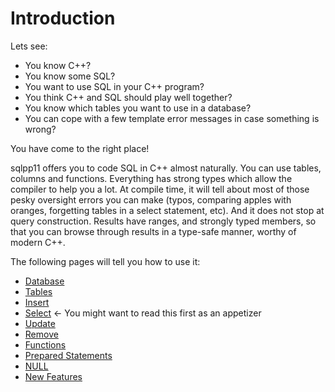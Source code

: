 # Introduction
Lets see: 
* You know C++?
* You know some SQL?
* You want to use SQL in your C++ program?
* You think C++ and SQL should play well together?
* You know which tables you want to use in a database?
* You can cope with a few template error messages in case something is wrong?

You have come to the right place!

sqlpp11 offers you to code SQL in C++ almost naturally. You can use tables, columns and functions. Everything has strong types which allow the compiler to help you a lot. At compile time, it will tell about most of those pesky oversight errors you can make (typos, comparing apples with oranges, forgetting tables in a select statement, etc). And it does not stop at query construction. Results have ranges, and strongly typed members, so that you can browse through results in a type-safe manner, worthy of modern C++.

The following pages will tell you how to use it:
* [Database](Database.md)
* [Tables](Tables.md)
* [Insert](Insert.md)
* [Select](Select.md) <- You might want to read this first as an appetizer
* [Update](Update.md)
* [Remove](Remove.md)
* [Functions](Functions.md)
* [Prepared Statements](Prepared-Statements.md)
* [NULL](NULL.md)
* [New Features](New-Features.md)
